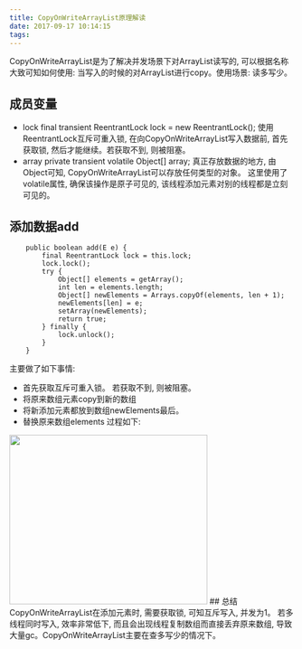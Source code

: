 ```yaml
---
title: CopyOnWriteArrayList原理解读
date: 2017-09-17 10:14:15
tags:
---
```

CopyOnWriteArrayList是为了解决并发场景下对ArrayList读写的, 可以根据名称大致可知如何使用: 当写入的时候的对ArrayList进行copy。使用场景: 读多写少。
## 成员变量
+ lock
final transient ReentrantLock lock = new ReentrantLock();
使用ReentrantLock互斥可重入锁, 在向CopyOnWriteArrayList写入数据前, 首先获取锁, 然后才能继续。若获取不到, 则被阻塞。
+ array
private transient volatile Object[] array;
真正存放数据的地方, 由Object可知, CopyOnWriteArrayList可以存放任何类型的对象。 这里使用了volatile属性, 确保该操作是原子可见的, 该线程添加元素对别的线程都是立刻可见的。
## 添加数据add
```
    public boolean add(E e) {
        final ReentrantLock lock = this.lock;
        lock.lock();
        try {
            Object[] elements = getArray();
            int len = elements.length;
            Object[] newElements = Arrays.copyOf(elements, len + 1);
            newElements[len] = e;
            setArray(newElements);
            return true;
        } finally {
            lock.unlock();
        }
    }
```
主要做了如下事情:
+ 首先获取互斥可重入锁。 若获取不到, 则被阻塞。
+ 将原来数组元素copy到新的数组
+ 将新添加元素都放到数组newElements最后。
+ 替换原来数组elements
过程如下:
<img src="https://kkewwei.github.io/elasticsearch_learning/img/CopyOnWriteArrayList.png" height="300" width="350"/>
## 总结
CopyOnWriteArrayList在添加元素时, 需要获取锁, 可知互斥写入, 并发为1。 若多线程同时写入, 效率非常低下, 而且会出现线程复制数组而直接丢弃原来数组, 导致大量gc。CopyOnWriteArrayList主要在查多写少的情况下。